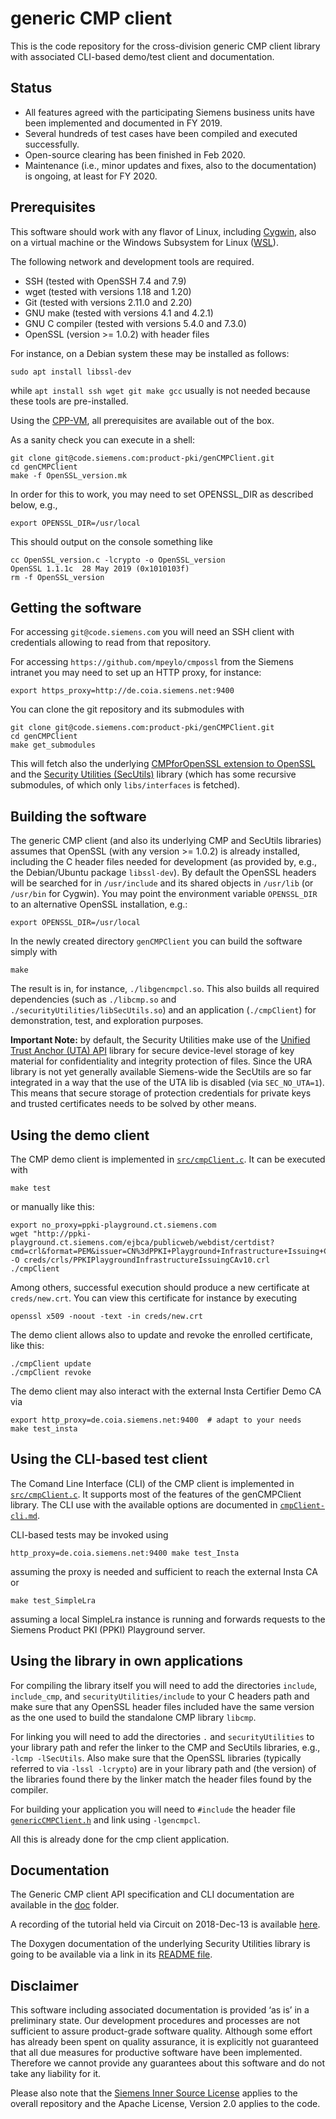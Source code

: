 # generic CMP client

This is the code repository for the cross-division generic CMP client library
with associated CLI-based demo/test client and documentation.

## Status

* All features agreed with the participating Siemens business units
have been implemented and documented in FY 2019.
* Several hundreds of test cases have been compiled and executed successfully.
* Open-source clearing has been finished in Feb 2020.
* Maintenance (i.e., minor updates and fixes, also to the documentation)
is ongoing, at least for FY 2020.


## Prerequisites

This software should work with any flavor of Linux, including [Cygwin](https://www.cygwin.com/),
also on a virtual machine or the Windows Subsystem for Linux ([WSL](https://docs.microsoft.com/windows/wsl/about)).

The following network and development tools are required.
* SSH (tested with OpenSSH 7.4 and 7.9)
* wget (tested with versions 1.18 and 1.20)
* Git (tested with versions 2.11.0 and 2.20)
* GNU make (tested with versions 4.1 and 4.2.1)
* GNU C compiler (tested with versions 5.4.0 and 7.3.0)
* OpenSSL (version >= 1.0.2) with header files

For instance, on a Debian system these may be installed as follows:
```
sudo apt install libssl-dev
```
while `apt install ssh wget git make gcc` usually is not needed because these tools are pre-installed.

Using the [CPP-VM](https://ccp.siemens.com/docs/meta-siemens/docs/getting-started/), all prerequisites are available out of the box.

As a sanity check you can execute in a shell:
```
git clone git@code.siemens.com:product-pki/genCMPClient.git
cd genCMPClient
make -f OpenSSL_version.mk
```
In order for this to work, you may need to set OPENSSL_DIR as described below,
e.g.,
```
export OPENSSL_DIR=/usr/local
```

This should output on the console something like
```
cc OpenSSL_version.c -lcrypto -o OpenSSL_version
OpenSSL 1.1.1c  28 May 2019 (0x1010103f)
rm -f OpenSSL_version
```


## Getting the software

For accessing `git@code.siemens.com` you will need an SSH client with credentials allowing to read from that repository.

For accessing `https://github.com/mpeylo/cmpossl` from the Siemens intranet you may need to set up an HTTP proxy, for instance:
```
export https_proxy=http://de.coia.siemens.net:9400
```
<!---export no_proxy=$no_proxy,code.siemens.com  # not needed since we use SSH for the other (sub-)modules -->

You can clone the git repository and its submodules with
```
git clone git@code.siemens.com:product-pki/genCMPClient.git
cd genCMPClient
make get_submodules
```

This will fetch also the underlying [CMPforOpenSSL extension to OpenSSL](https://github.com/mpeylo/cmpossl) and
the [Security Utilities (SecUtils)](https://code.siemens.com/mo_mm_linux_distribution/securityUtilities) library
(which has some recursive submodules, of which only `libs/interfaces` is fetched).


## Building the software

The generic CMP client (and also its underlying CMP and SecUtils libraries) assumes that OpenSSL (with any version >= 1.0.2) is already installed,
including the C header files needed for development (as provided by, e.g., the Debian/Ubuntu package `libssl-dev`).
By default the OpenSSL headers will be searched for in `/usr/include` and its shared objects in `/usr/lib` (or `/usr/bin` for Cygwin).
You may point the environment variable `OPENSSL_DIR` to an alternative OpenSSL installation, e.g.:
```
export OPENSSL_DIR=/usr/local
```

In the newly created directory `genCMPClient` you can build the software simply with
```
make
```

The result is in, for instance, `./libgencmpcl.so`.
This also builds all required dependencies (such as `./libcmp.so` and `./securityUtilities/libSecUtils.so`) and an application (`./cmpClient`) for demonstration, test, and exploration purposes.

**Important Note:** by default, the Security Utilities make use of the
[Unified Trust Anchor (UTA) API](https://code.siemens.com/hermann.seuschek/uta_api) library
for secure device-level storage of key material for confidentiality and integrity protection of files.
Since the URA library is not yet generally available Siemens-wide the SecUtils are so far integrated in a way that the use of the UTA lib is disabled (via `SEC_NO_UTA=1`).
This means that secure storage of protection credentials for private keys and trusted certificates needs to be solved by other means.


## Using the demo client

The CMP demo client is implemented in [`src/cmpClient.c`](src/cmpClient.c).
It can be executed with
```
make test
```

or manually like this:

```
export no_proxy=ppki-playground.ct.siemens.com
wget "http://ppki-playground.ct.siemens.com/ejbca/publicweb/webdist/certdist?cmd=crl&format=PEM&issuer=CN%3dPPKI+Playground+Infrastructure+Issuing+CA+v1.0%2cOU%3dCorporate+Technology%2cOU%3dFor+internal+test+purposes+only%2cO%3dSiemens%2cC%3dDE" -O creds/crls/PPKIPlaygroundInfrastructureIssuingCAv10.crl
./cmpClient
```

Among others, successful execution should produce a new certificate at `creds/new.crt`.
You can view this certificate for instance by executing
```
openssl x509 -noout -text -in creds/new.crt
```

The demo client allows also to update and revoke the enrolled certificate, like this:
```
./cmpClient update
./cmpClient revoke
```

The demo client may also interact with the external Insta Certifier Demo CA via
```
export http_proxy=de.coia.siemens.net:9400  # adapt to your needs
make test_insta
```


## Using the CLI-based test client

The Comand Line Interface (CLI) of the CMP client is implemented in [`src/cmpClient.c`](src/cmpClient.c).
It supports most of the features of the genCMPClient library.
The CLI use with the available options are documented in [`cmpClient-cli.md`](doc/cmpClient-cli.md).

CLI-based tests may be invoked using
```
http_proxy=de.coia.siemens.net:9400 make test_Insta
```
assuming the proxy is needed and sufficient to reach the external Insta CA
or
```
make test_SimpleLra
```
assuming a local SimpleLra instance is running and forwards requests to the Siemens Product PKI (PPKI) Playground server.


## Using the library in own applications

For compiling the library itself you will need to add the directories `include`, `include_cmp`, and `securityUtilities/include` to your C headers path and
make sure that any OpenSSL header files included have the same version as the one used to build the standalone CMP library `libcmp`.

For linking you will need to add the directories `.` and `securityUtilities` to your library path and
refer the linker to the CMP and SecUtils libraries, e.g., `-lcmp -lSecUtils`.
Also make sure that the OpenSSL libraries (typically referred to via `-lssl -lcrypto`) are in your library path and
(the version) of the libraries found there by the linker match the header files found by the compiler.

For building your application you will need to `#include` the header file [`genericCMPClient.h`](include/genericCMPClient.h) and link using `-lgencmpcl`.

All this is already done for the cmp client application.


## Documentation

The Generic CMP client API specification and CLI documentation are available in the [doc](doc/) folder.

A recording of the tutorial held via Circuit on 2018-Dec-13 is available [here](https://myvideo.siemens.com/media/1_f7bjtdba).

The Doxygen documentation of the underlying Security Utilities library is going to be available
via a link in its [README file](https://code.siemens.com/mo_mm_linux_distribution/securityUtilities/blob/development/README.md).


## Disclaimer

This software including associated documentation is provided ‘as is’ in a preliminary state.
Our development procedures and processes are not sufficient to assure product-grade software quality.
Although some effort has already been spent on quality assurance,
it is explicitly not guaranteed that all due measures for productive software have been implemented.
Therefore we cannot provide any guarantees about this software and do not take any liability for it.

Please also note that the [Siemens Inner Source License](LICENSE) applies to
the overall repository and the Apache License, Version 2.0 applies to the code.
